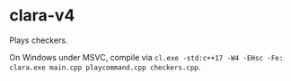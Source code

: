 # clara-v4

Plays checkers.

On Windows under MSVC, compile via `cl.exe -std:c++17 -W4 -EHsc -Fe: clara.exe main.cpp playcommand.cpp checkers.cpp`.
